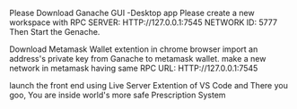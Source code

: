 Please Download Ganache GUI -Desktop app
Please create a new workspace with RPC SERVER: HTTP://127.0.0.1:7545
NETWORK ID: 5777
Then Start the Genache.

Download Metamask Wallet extention in chrome browser
import an address's private key from Ganache to metamask wallet.
make a new network in metamask having same RPC URL: HTTP://127.0.0.1:7545

launch the front end using Live Server Extention of VS Code and There you goo, You are inside world's more safe Prescription System
